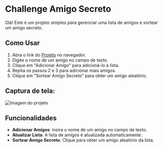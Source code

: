 <h1>Challenge Amigo Secreto</h1>

<p>Olá! Este é um projeto simples para gerenciar uma lista de amigos e sortear um amigo secreto.</p>

<h2>Como Usar</h2>

<ol>
    <li>Abra o link do <a href='https://challenge-amigo-secreto-nu-rose.vercel.app/' target="_blank">Projeto</a> no navegador.</li>
    <li>Digite o nome de um amigo no campo de texto.</li>
    <li>Clique em "Adicionar Amigo" para adicioná-lo à lista.</li>
    <li>Repita os passos 2 e 3 para adicionar mais amigos.</li>
    <li>Clique em "Sortear Amigo Secreto" para obter um amigo aleatório.</li>
</ol>

<h2>Captura de tela:</h2>
<img src="https://i.postimg.cc/5t9p4Fzf/Captura-de-tela-2025-03-18-220627.png" alt="Imagem do projeto">
<h2>Funcionalidades</h2>

<ul>
    <li><strong>Adicionar Amigos</strong>: Insira o nome de um amigo no campo de texto.</li>
    <li><strong>Atualizar Lista</strong>: A lista de amigos é atualizada automaticamente.</li>
    <li><strong>Sortear Amigo Secreto</strong>: Clique para obter um amigo aleatório da lista.</li>
</ul>

